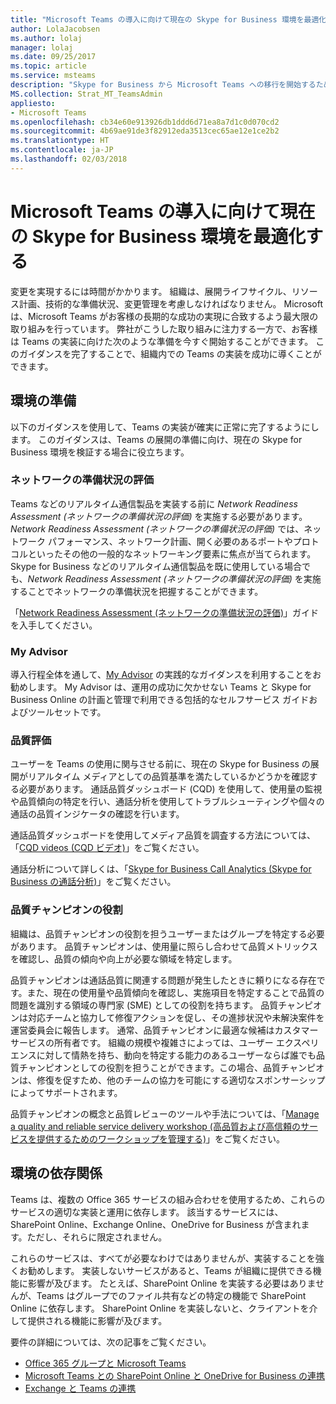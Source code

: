 ```yaml
---
title: "Microsoft Teams の導入に向けて現在の Skype for Business 環境を最適化する"
author: LolaJacobsen
ms.author: lolaj
manager: lolaj
ms.date: 09/25/2017
ms.topic: article
ms.service: msteams
description: "Skype for Business から Microsoft Teams への移行を開始するためのガイダンス"
MS.collection: Strat_MT_TeamsAdmin
appliesto:
- Microsoft Teams
ms.openlocfilehash: cb34e60e913926db1ddd6d71ea8a7d1c0d070cd2
ms.sourcegitcommit: 4b69ae91de3f82912eda3513cec65ae12e1ce2b2
ms.translationtype: HT
ms.contentlocale: ja-JP
ms.lasthandoff: 02/03/2018
---
```

<a name="optimize-your-current-skype-for-business-environment-for-microsoft-teams"></a>Microsoft Teams の導入に向けて現在の Skype for Business 環境を最適化する
==============================================================

変更を実現するには時間がかかります。 組織は、展開ライフサイクル、リソース計画、技術的な準備状況、変更管理を考慮しなければなりません。 Microsoft は、Microsoft Teams がお客様の長期的な成功の実現に合致するよう最大限の取り組みを行っています。 弊社がこうした取り組みに注力する一方で、お客様は Teams の実装に向けた次のような準備を今すぐ開始することができます。 このガイダンスを完了することで、組織内での Teams の実装を成功に導くことができます。

## <a name="environmental-readiness"></a>環境の準備


以下のガイダンスを使用して、Teams の実装が確実に正常に完了するようにします。 このガイダンスは、Teams の展開の準備に向け、現在の Skype for Business 環境を検証する場合に役立ちます。   


### <a name="network-readiness-assessment"></a>ネットワークの準備状況の評価


Teams などのリアルタイム通信製品を実装する前に *Network Readiness Assessment (ネットワークの準備状況の評価)* を実施する必要があります。 *Network Readiness Assessment (ネットワークの準備状況の評価)* では、ネットワーク パフォーマンス、ネットワーク計画、開く必要のあるポートやプロトコルといったその他の一般的なネットワーキング要素に焦点が当てられます。 Skype for Business などのリアルタイム通信製品を既に使用している場合でも、*Network Readiness Assessment (ネットワークの準備状況の評価)* を実施することでネットワークの準備状況を把握することができます。

「[Network Readiness Assessment (ネットワークの準備状況の評価)](https://go.microsoft.com/fwlink/?linkid=859069)」ガイドを入手してください。

### <a name="my-advisor"></a>My Advisor


導入行程全体を通して、[My Advisor](http://aka.ms/myadvisor) の実践的なガイダンスを利用することをお勧めします。 My Advisor は、運用の成功に欠かせない Teams と Skype for Business Online の計画と管理で利用できる包括的なセルフサービス ガイドおよびツールセットです。


### <a name="quality-assessment"></a>品質評価


ユーザーを Teams の使用に関与させる前に、現在の Skype for Business の展開がリアルタイム メディアとしての品質基準を満たしているかどうかを確認する必要があります。 通話品質ダッシュボード (CQD) を使用して、使用量の監視や品質傾向の特定を行い、通話分析を使用してトラブルシューティングや個々の通話の品質インジケータの確認を行います。

通話品質ダッシュボードを使用してメディア品質を調査する方法については、「[CQD videos (CQD ビデオ)](https://www.skypeoperationsframework.com/Academy?SOFTrainings=Leverage%20the%20Investigate%20Media%20Quality%20using%20CQD%20Videos)」をご覧ください。

通話分析について詳しくは、「[Skype for Business Call Analytics (Skype for Business の通話分析)](https://support.office.com/article/Set-up-Skype-for-Business-Call-Analytics-fbf7247a-84ae-46cc-9204-2c45b1c734cd)」をご覧ください。

### <a name="quality-champion-role"></a>品質チャンピオンの役割


組織は、品質チャンピオンの役割を担うユーザーまたはグループを特定する必要があります。 品質チャンピオンは、使用量に照らし合わせて品質メトリックスを確認し、品質の傾向や向上が必要な領域を特定します。

品質チャンピオンは通話品質に関連する問題が発生したときに頼りになる存在です。また、現在の使用量や品質傾向を確認し、実施項目を特定することで品質の問題を識別する領域の専門家 (SME) としての役割を持ちます。 品質チャンピオンは対応チームと協力して修復アクションを促し、その進捗状況や未解決案件を運営委員会に報告します。 通常、品質チャンピオンに最適な候補はカスタマー サービスの所有者です。 組織の規模や複雑さによっては、ユーザー エクスペリエンスに対して情熱を持ち、動向を特定する能力のあるユーザーならば誰でも品質チャンピオンとしての役割を担うことができます。この場合、品質チャンピオンは、修復を促すため、他のチームの協力を可能にする適切なスポンサーシップによってサポートされます。

品質チャンピオンの概念と品質レビューのツールや手法については、「[Manage a quality and reliable service delivery workshop (高品質および高信頼のサービスを提供するためのワークショップを管理する)](https://go.microsoft.com/fwlink/?linkid=859071)」をご覧ください。

## <a name="environmental-dependencies"></a>環境の依存関係


Teams は、複数の Office 365 サービスの組み合わせを使用するため、これらのサービスの適切な実装と運用に依存します。 該当するサービスには、SharePoint Online、Exchange Online、OneDrive for Business が含まれます。ただし、それらに限定されません。

これらのサービスは、すべてが必要なわけではありませんが、実装することを強くお勧めします。 実装しないサービスがあると、Teams が組織に提供できる機能に影響が及びます。 たとえば、SharePoint Online を実装する必要はありませんが、Teams はグループでのファイル共有などの特定の機能で SharePoint Online に依存します。 SharePoint Online を実装しないと、クライアントを介して提供される機能に影響が及びます。

要件の詳細については、次の記事をご覧ください。
- [Office 365 グループと Microsoft Teams](Office-365-groups.md)
- [Microsoft Teams との SharePoint Online と OneDrive for Business の連携](SharePoint-OneDrive-interact.md) 
- [Exchange と Teams の連携](Exchange-Teams-interact.md)



